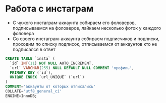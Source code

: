 # Работа с инстаграм

- С чужого инстаграм-аккаунта собираем его фоловеров, подписываемся на фоловеров, лайкаем несколько фоток у каждого фоловера
- Со своего инстаграм-аккаунта собираем подписчиков и подписки, проходим по списку подписок, отписываемся от аккаунтов кто не подписался в ответ

```sql
CREATE TABLE `insta` (
  `id` INT(11) NOT NULL AUTO_INCREMENT,
  `url` VARCHAR(255) NULL DEFAULT NULL COMMENT 'профиль',
  PRIMARY KEY (`id`),
  UNIQUE INDEX `url_UNIQUE` (`url`)
)
COMMENT='аккаунты от которых отписались'
COLLATE='utf8_general_ci'
ENGINE=InnoDB;